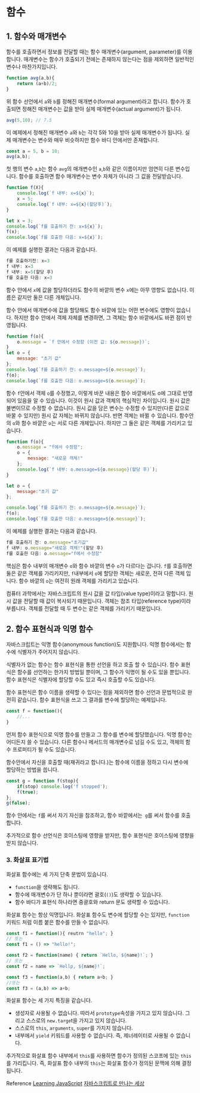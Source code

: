 # 함수

## 1. 함수와 매개변수

함수를 호출하면서 정보를 전달할 때는 함수 매개변수(argument, parameter)를 이용합니다. 매개변수는 함수가 호출되기 전에는 존재하지 않는다는 점을 제외하면 일반적인 변수나 마찬가지입니다.

```javascript
function avg(a,b){
    return (a+b)/2;
}
```

위 함수 선언에서 ```a```와 ```b```를 정해진 매개변수(formal argument)라고 합니다. 함수가 호출되면 정해진 매개변수는 값을 받아 실제 매개변수(actual argument)가 됩니다.

```javascript
avg(5,10); // 7.5
```

이 예제에서 정해진 매개변수 ```a```와 ```b```는 각각 5와 10을 받아 실제 매개변수가 됩니다. 실제 매개변수는 변수와 매우 비슷하지만 함수 바디 안에서만 존재합니다.

```javascript
const a = 5, b = 10;
avg(a,b);
```

첫 행의 변수 ```a```,```b```는 함수 ```avg```의 매개변수인 ```a```,```b```와 같은 이름이지만 엄연히 다른 변수입니다. 함수를 호출하면 함수 매개변수는 변수 자체가 아니라 그 값을 전달받습니다. 

```javascript
function f(X){
    console.log(`f 내부: x=${x}`);
    x = 5;
    console.log(`f 내부: x=${x}(할당후)`);
}

let x = 3;
console.log(`f를 호출하기 전: x=${x}`);
f(x);
console.log(`f를 호출한 다음: x=${x}`);
```

이 예제를 실행한 결과는 다음과 같습니다.

```javascript
f를 호출하기전: x=3
f 내부: x=3
f 내부: x=5(할당 후)
f를 호출한 다음: x=3
```

함수 안에서 ```x```에 값을 할당하더라도 함수의 바깥의 변수 ```x```에는 아무 영향도 없습니다. 이름은 같지만 둘은 다른 개체입니다.

함수 안에서 매개변수에 값을 할당해도 함수 바깥에 있는 어떤 변수에도 영향이 없습니다. 하지만 함수 안에서 객체 자체를 변경하면, 그 객체는 함수 바깥에서도 바뀐 점이 반영됩니다.

```javascript
function f(o){
    o.message = `f 안에서 수정함 (이전 값: ${o.message})`;
}
let o = {
    message: "초기 값"
};
console.log(`f를 호출하기 전: o.message=${o.message}`);
f(o);
console.log(`f를 호출한 다음: o.message=${o.message}`);
```

함수 ```f```안에서 객체 ```o```를 수정했고, 이렇게 바꾼 내용은 함수 바깥에서도 o에 그대로 반영되어 있음을 알 수 있습니다. 이것이 원시 값과 객체의 핵심적인 차이입니다. 원시 값은 불변이므로 수정할 수 없습니다. 원시 값을 담은 변수는 수정할 수 있지만(다른 값으로 바꿀 수 있지만) 원시 값 자체는 바뀌지 않습니다. 반면 객체는 바뀔 수 있습니다. 함수안의 ```o```와 함수 바깥은 ```o```는 서로 다른 개체입니다. 하지만 그 둘은 같은 객체를 가리키고 있습니다.

```javascript
function f(o){
    o.message = "f에서 수정함";
    o = {
        message: "새로운 객체!"
    };
    console.log(`f 내부: o.message=${o.message}(할당 후)`);
}

let o = {
    message:"초기 값"
};

console.log(`f를 호출하기 전: o.message=${o.message}`);
f(o);
console.log(`f를 호출한 다음: o.message=${o.message}`);
```

이 예제를 실행한 결과는 다음과 같습니다.

```javascript
f를 호출하기 전: o.message="초기값"
f 내부: o.message="새로운 객체!"(할당 후)
f를 호출한 다음: o.message="f에서 수정함"
```

핵심은 함수 내부의 매개변수 ```o```와 함수 바깥의 변수 ```o```가 다르다는 겁니다. ```f```를 호출하면 둘은 같은 객체를 가리키지만, ```f```내부에서 ```o```에 할당한 객체는 새로운, 전혀 다른 객체 입니다. 함수 바깥의 ```o```는 여전히 원래 객체를 가리키고 있습니다.

컴퓨터 과학에서는 자바스크립트의 원시 값을 값 타입(value type)이라고 말합니다. 원시 값을 전달할 때 값이 복사되기 때문입니다. 객체는 참조 타입(reference type)이라 부릅니다. 객체를 전달할 때 두 변수는 같은 객체를 가리키기 때문입니다.

## 2. 함수 표현식과 익명 함수

자바스크립트는 익명 함수(anonymous function)도 지원합니다. 익명 함수에서는 함수에 식별자가 주어지지 않습니다.

식별자가 없는 함수는 함수 표현식을 통한 선언을 하고 호출 할 수 있습니다. 함수 표현식은 함수를 선언하는 한가지 방법일 뿐이며, 그 함수가 익명이 될 수도 있을 뿐입니다. 함수 표현식은 식별자에 할당할 수도 있고 즉시 호출할 수도 있습니다.

함수 표현식은 함수 이름을 생략할 수 있다는 점을 제외하면 함수 선언과 문법적으로 완전히 같습니다. 함수 표현식을 쓰고 그 결과를 변수에 할당하는 예제입니다.

```javascript
const f = function(){
    //...
}
```

먼저 함수 표현식으로 익명 함수를 만들고 그 함수를 변수에 할당했습니다. 익명 함수는 어디든지 쓸 수 있습니다. 다른 함수나 메서드의 매개변수로 넘길 수도 있고, 객체의 함수 프로퍼티가 될 수도 있습니다.

함수안에서 자신을 호출할 때(재귀라고 합니다.)는 함수에 이름을 정하고 다시 변수에 할당하는 방법을 씁니다.

```javascript
const g = function f(stop){
    if(stop) console.log('f stopped');
    f(true);
};
g(false);
```

함수 안에서는 ```f```를 써서 자기 자신을 참조하고, 함수 바깥에서는``` g```를 써서 함수를 호출합니다.

추가적으로 함수 선언식은 호이스팅에 영향을 받지만, 함수 표현식은 호이스팅에 영향을 받지 않습니다.

### 3. 화살표 표기법

화살표 함수에는 세 가지 단축 문법이 있습니다.

- ```function```을 생략해도 됩니다.
- 함수에 매개변수가 단 하나 뿐이라면 괄호(```()```)도 생략할 수 있습니다.
- 함수 바디가 표현식 하나라면 중괄호와 return 문도 생략할 수 있습니다.

화살표 함수는 항상 익명입니다. 화살표 함수도 변수에 할당할 수는 있지만, ```function``` 키워드 처럼 이름 붙은 함수를 만들 수 없습니다.

```javascript
const f1 = function(){ reutrn "hello"; }
// 또는
const f1 = () => "hello!";

const f2 = function(name) { return `Hello, ${name}!`; }
// 또는
const f2 = name => `Hellp, ${name}!`;

const f3 = function(a,b) { return a+b; }
//또는
const f3 = (a,b) => a+b;
```

화살표 함수는 세 가지 특징을 같습니다.

- 생성자로 사용될 수 없습니다. 따라서 ```prototype```속성을 가지고 있지 않습니다. 그리고 스스로의 ```new.targe```t을 가지고 있지 않습니다.
- 스스로의 ```this```, ```arguments```, ```super```를 가지지 않습니다.
- 내부에서 ```yield``` 키워드를 사용할 수 없습니다. 즉, 제너레이터로 사용될 수 없습니다.

추가적으로 화살표 함수 내부에서 ```this```를 사용하면 함수가 정의된 스코프에 있는 ```this```를 가리킵니다. 즉, 화살표 함수 내부의 ```this```는 화살표 함수가 정의된 문맥에 의해 결정됩니다. 

Reference 
[Learning JavaScript](http://www.hanbit.co.kr/store/books/look.php?p_code=B2328850940)
[자바스크립트로 만나는 세상](https://helloworldjavascript.net/pages/220-value-in-depth.html)


